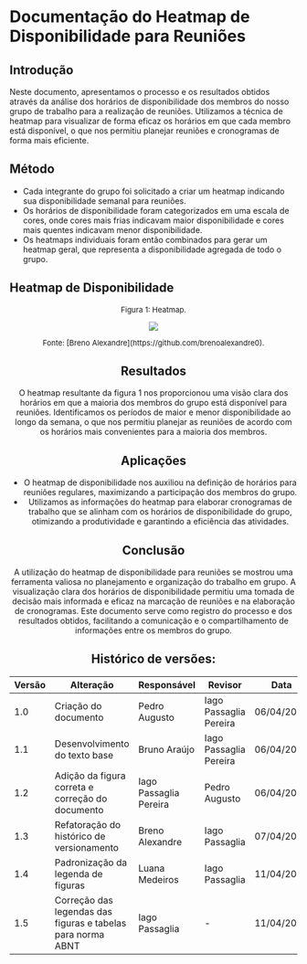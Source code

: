 # Documentação do Heatmap de Disponibilidade para Reuniões

## Introdução
Neste documento, apresentamos o processo e os resultados obtidos através da análise dos horários de disponibilidade dos membros do nosso grupo de trabalho para a realização de reuniões. Utilizamos a técnica de heatmap para visualizar de forma eficaz os horários em que cada membro está disponível, o que nos permitiu planejar reuniões e cronogramas de forma mais eficiente.

## Método
- Cada integrante do grupo foi solicitado a criar um heatmap indicando sua disponibilidade semanal para reuniões.
- Os horários de disponibilidade foram categorizados em uma escala de cores, onde cores mais frias indicavam maior disponibilidade e cores mais quentes indicavam menor disponibilidade.
- Os heatmaps individuais foram então combinados para gerar um heatmap geral, que representa a disponibilidade agregada de todo o grupo.

## Heatmap de Disponibilidade

<center>
  <font size="2"><p style="text-align: center">Figura 1: Heatmap.</p></font>
<img src="https://github.com/Interacao-Humano-Computador/2024.1-SIGAA/blob/main/assets/heatmpappppp.png?raw=true" style="width:auto"/>
  <font size="2"><p style="text-align: center">Fonte: [Breno Alexandre](https://github.com/brenoalexandre0).</p></font>
<center>


## Resultados
O heatmap resultante da figura 1 nos proporcionou uma visão clara dos horários em que a maioria dos membros do grupo está disponível para reuniões. Identificamos os períodos de maior e menor disponibilidade ao longo da semana, o que nos permitiu planejar as reuniões de acordo com os horários mais convenientes para a maioria dos membros.

## Aplicações
- O heatmap de disponibilidade nos auxiliou na definição de horários para reuniões regulares, maximizando a participação dos membros do grupo.
- Utilizamos as informações do heatmap para elaborar cronogramas de trabalho que se alinham com os horários de disponibilidade do grupo, otimizando a produtividade e garantindo a eficiência das atividades.

## Conclusão
A utilização do heatmap de disponibilidade para reuniões se mostrou uma ferramenta valiosa no planejamento e organização do trabalho em grupo. A visualização clara dos horários de disponibilidade permitiu uma tomada de decisão mais informada e eficaz na marcação de reuniões e na elaboração de cronogramas. Este documento serve como registro do processo e dos resultados obtidos, facilitando a comunicação e o compartilhamento de informações entre os membros do grupo.

 ## Histórico de versões:
 
| Versão | Alteração                                        | Responsável            | Revisor                | Data       |
| ------ | ------------------------------------------------ | ---------------------- | ---------------------- | ---------- |
| 1.0    | Criação do documento                             | Pedro Augusto          | Iago Passaglia Pereira | 06/04/2024 |
| 1.1    | Desenvolvimento do texto base                    | Bruno Araújo           | Iago Passaglia Pereira | 06/04/2024 |
| 1.2    | Adição da figura correta e correção do documento | Iago Passaglia Pereira | Pedro Augusto          | 06/04/2024 |
| 1.3    | Refatoração do histórico de versionamento        | Breno Alexandre        |  Iago Passaglia  | 07/04/2024 |
| 1.4    | Padronização da legenda de figuras               | Luana Medeiros        | Iago Passaglia | 11/04/2024 |
| 1.5 | Correção das legendas das figuras e tabelas para norma ABNT | Iago Passaglia | - | 11/04/2024 |
